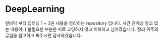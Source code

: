 # DeepLearning
밑바닥 부터 딥러닝 1 ~ 3권 내용을 정리하는 repository 입니다.
시간 관계상 알고 있는 내용이나 불필요한 부분은 따로 코딩하지 않고 이해하고 넘어갔습니다.
정리 위주의 글임을 참고하고 봐주시면 감사하겠습니다.
